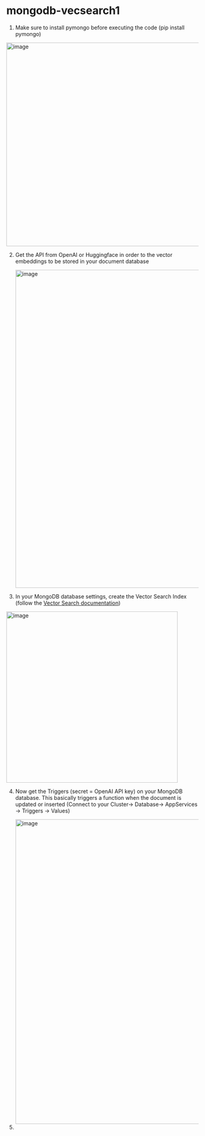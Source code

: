 # mongodb-vecsearch1
1. Make sure to install pymongo before executing the code (pip install pymongo)

<img width="534" alt="image" src="https://github.com/pnborkar/mongodb-vecsearch1/assets/1790943/68bcf54b-ca66-4b81-b373-83b5555f5a33">

2. Get the API from OpenAI or Huggingface in order to the vector embeddings to be stored in your document database

   <img width="834" alt="image" src="https://github.com/pnborkar/mongodb-vecsearch1/assets/1790943/6abc25f7-7119-4e31-ae4f-5665a14c6c55">

3. In your MongoDB database settings, create the Vector Search Index (follow the [Vector Search documentation](https://www.mongodb.com/docs/atlas/atlas-search/vector-search/))
 
<img width="449" alt="image" src="https://github.com/pnborkar/mongodb-vecsearch1/assets/1790943/85da0644-07cf-457b-8df3-67cba7f0f2ae">

4. Now get the Triggers (secret = OpenAI API key) on your MongoDB database. This basically triggers a function when the document is updated or inserted  (Connect to your Cluster-> Database-> AppServices -> Triggers -> Values)

   <img width="799" alt="image" src="https://github.com/pnborkar/mongodb-vecsearch1/assets/1790943/dd02cd21-2dda-41ba-acf9-44f1dfae7b82">

5. 
